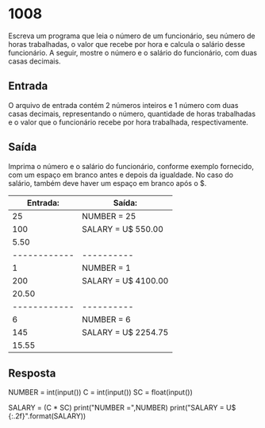 # 1008
Escreva um programa que leia o número de um funcionário, seu número de horas trabalhadas, o valor que recebe por hora e calcula o salário desse funcionário. A seguir, mostre o número e o salário do funcionário, com duas casas decimais.

## Entrada
O arquivo de entrada contém 2 números inteiros e 1 número com duas casas decimais, representando o número, quantidade de horas trabalhadas e o valor que o funcionário recebe por hora trabalhada, respectivamente.

## Saída
Imprima o número e o salário do funcionário, conforme exemplo fornecido, com um espaço em branco antes e depois da igualdade. No caso do salário, também deve haver um espaço em branco após o $.

**Entrada:**|**Saída:**
------------|----------
25|NUMBER = 25
100|SALARY = U$ 550.00
5.50|
------------|----------
1|NUMBER = 1
200|SALARY = U$ 4100.00
20.50|
------------|----------
6|NUMBER = 6
145|SALARY = U$ 2254.75
15.55|

## Resposta
NUMBER = int(input())
C = int(input())
SC = float(input())

SALARY = (C * SC)
print("NUMBER =",NUMBER)
print("SALARY = U$ {:.2f}".format(SALARY))